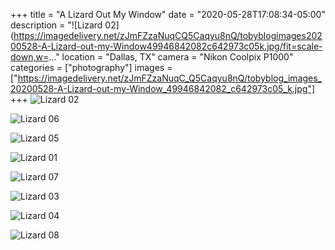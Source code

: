 +++
title = "A Lizard Out My Window"
date = "2020-05-28T17:08:34-05:00"
description = "![Lizard 02](https://imagedelivery.net/zJmFZzaNuqCQ5Caqyu8nQ/tobyblogimages20200528-A-Lizard-out-my-Window49946842082c642973c05k.jpg/fit=scale-down,w=..."
location = "Dallas, TX"
camera = "Nikon Coolpix P1000"
categories = ["photography"]
images = ["https://imagedelivery.net/zJmFZzaNuqC_Q5Caqyu8nQ/tobyblog_images_20200528-A-Lizard-out-my-Window_49946842082_c642973c05_k.jpg"]
+++
![Lizard 02](https://imagedelivery.net/zJmFZzaNuqC_Q5Caqyu8nQ/tobyblog_images_20200528-A-Lizard-out-my-Window_49946842082_c642973c05_k.jpg/fit=scale-down,w=780,sharpen=1,f=auto,q=0.9,slow-connection-quality=0.3)
<!--more-->

![Lizard 06](https://imagedelivery.net/zJmFZzaNuqC_Q5Caqyu8nQ/tobyblog_images_20200528-A-Lizard-out-my-Window_49946556696_6550ce9223_k.jpg/fit=scale-down,w=780,sharpen=1,f=auto,q=0.9,slow-connection-quality=0.3)

![Lizard 05](https://imagedelivery.net/zJmFZzaNuqC_Q5Caqyu8nQ/tobyblog_images_20200528-A-Lizard-out-my-Window_49946055553_a7f8d46dd1_k.jpg/fit=scale-down,w=780,sharpen=1,f=auto,q=0.9,slow-connection-quality=0.3)

![Lizard 01](https://imagedelivery.net/zJmFZzaNuqC_Q5Caqyu8nQ/tobyblog_images_20200528-A-Lizard-out-my-Window_49946557801_c096d67e70_k.jpg/fit=scale-down,w=780,sharpen=1,f=auto,q=0.9,slow-connection-quality=0.3)

![Lizard 07](https://imagedelivery.net/zJmFZzaNuqC_Q5Caqyu8nQ/tobyblog_images_20200528-A-Lizard-out-my-Window_49946052973_41dca13bab_k.jpg/fit=scale-down,w=780,sharpen=1,f=auto,q=0.9,slow-connection-quality=0.3)

![Lizard 03](https://imagedelivery.net/zJmFZzaNuqC_Q5Caqyu8nQ/tobyblog_images_20200528-A-Lizard-out-my-Window_49946554691_6588b4bfef_k.jpg/fit=scale-down,w=780,sharpen=1,f=auto,q=0.9,slow-connection-quality=0.3)

![Lizard 04](https://imagedelivery.net/zJmFZzaNuqC_Q5Caqyu8nQ/tobyblog_images_20200528-A-Lizard-out-my-Window_49946842767_dadef323a2_k.jpg/fit=scale-down,w=780,sharpen=1,f=auto,q=0.9,slow-connection-quality=0.3)

![Lizard 08](https://imagedelivery.net/zJmFZzaNuqC_Q5Caqyu8nQ/tobyblog_images_20200528-A-Lizard-out-my-Window_49946054103_6d16968dd0_k.jpg/fit=scale-down,w=780,sharpen=1,f=auto,q=0.9,slow-connection-quality=0.3)
